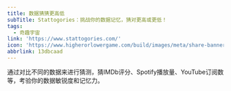 ```yaml
---
title: 数据猜猜更高低
subTitle: Stattogories：挑战你的数据记忆，猜对更高或更低！
tags:
  - 奇趣宇宙
link: 'https://www.stattogories.com/'
icon: 'https://www.higherorlowergame.com/build/images/meta/share-banner.jpg?v=24'
abbrlink: 13dbcaad
---
```


通过对比不同的数据来进行猜测，猜IMDb评分、Spotify播放量、YouTube订阅数等，考验你的数据敏锐度和记忆力。